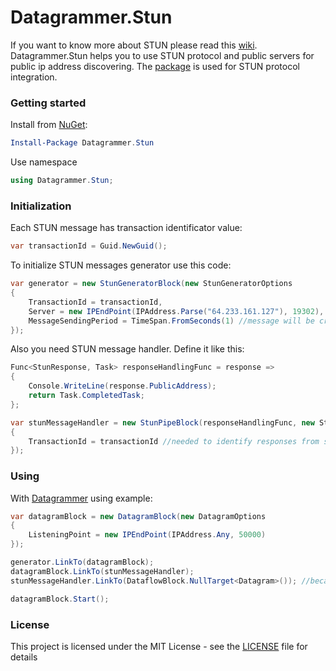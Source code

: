 # Datagrammer.Stun

If you want to know more about STUN please read this [wiki](https://en.wikipedia.org/wiki/STUN). Datagrammer.Stun helps you to use STUN protocol and public servers for public ip address discovering. The [package](https://www.nuget.org/packages/stun/) is used for STUN protocol integration.

### Getting started

Install from [NuGet](https://www.nuget.org/packages/Datagrammer.Stun/):

```powershell
Install-Package Datagrammer.Stun
```

Use namespace

```csharp
using Datagrammer.Stun;
```

### Initialization

Each STUN message has transaction identificator value:

```csharp
var transactionId = Guid.NewGuid();
```

To initialize STUN messages generator use this code:

```csharp
var generator = new StunGeneratorBlock(new StunGeneratorOptions
{
    TransactionId = transactionId,
    Server = new IPEndPoint(IPAddress.Parse("64.233.161.127"), 19302), //stun1.l.google.com:19302
    MessageSendingPeriod = TimeSpan.FromSeconds(1) //message will be created after each of these periods
});
```

Also you need STUN message handler. Define it like this:

```csharp
Func<StunResponse, Task> responseHandlingFunc = response =>
{
    Console.WriteLine(response.PublicAddress);
    return Task.CompletedTask;
};

var stunMessageHandler = new StunPipeBlock(responseHandlingFunc, new StunPipeOptions
{
    TransactionId = transactionId //needed to identify responses from server
});
```

### Using

With [Datagrammer](https://github.com/gendalf90/Datagrammer) using example:

```csharp
var datagramBlock = new DatagramBlock(new DatagramOptions
{
    ListeningPoint = new IPEndPoint(IPAddress.Any, 50000)
});

generator.LinkTo(datagramBlock);
datagramBlock.LinkTo(stunMessageHandler);
stunMessageHandler.LinkTo(DataflowBlock.NullTarget<Datagram>()); //because it works like pipe and you need to consume datagrams that buffer isn't blocked

datagramBlock.Start();
```

### License

This project is licensed under the MIT License - see the [LICENSE](LICENSE) file for details
